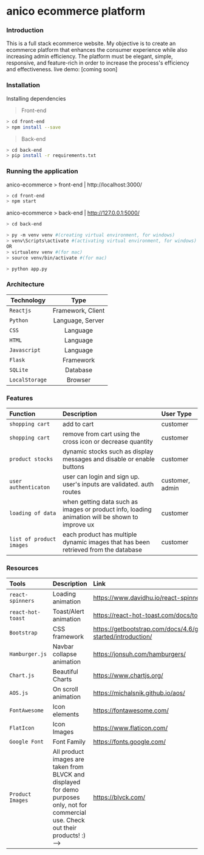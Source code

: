 # anico ecommerce platform

### Introduction
This is a full stack ecommerce website. My objective is to create an ecommerce platform that enhances the consumer experience while also increasing admin efficiency. The platform must be elegant, simple, responsive, and feature-rich in order to increase the process's efficiency and effectiveness.
live demo: [coming soon]

### Installation
Installing dependencies 
> Front-end
```sh
> cd front-end
> npm install --save
```
> Back-end
```sh
> cd back-end
> pip install -r requirements.txt
```

### Running the application
anico-ecommerce > front-end | http://localhost:3000/
```sh
> cd front-end
> npm start
```

anico-ecommerce > back-end | http://127.0.0.1:5000/
```sh
> cd back-end

> py -m venv venv #(creating virtual environment, for windows)
> venv\Scripts\activate #(activating virtual environment, for windows)
OR
> virtualenv venv #(for mac)
> source venv/bin/activate #(for mac)

> python app.py
```

### Architecture

| Technology   | Type           | 
| ------------- |:-------------:
| `Reactjs`     | Framework, Client | 
| `Python`     | Language, Server      |  
| `CSS`     | Language      |  
| `HTML`     | Language      |  
| `Javascript`     | Language      |  
| `Flask`     | Framework      |  
| `SQLite`     | Database      |  
| `LocalStorage`     | Browser      |  


### Features
| Function | Description | User Type |
| :---         |     :---      |    :--- |
| `shopping cart`   | add to cart     | customer    |
| `shopping cart`   | remove from cart using the cross icon or decrease quantity     | customer    |
| `product stocks`   | dynamic stocks such as display messages and disable or enable buttons    | customer    |
| `user authenticaton`   | user can login and sign up. user's inputs are validated. auth routes     | customer, admin   |
| `loading of data`   | when getting data such as images or product info, loading animation will be shown to improve ux | customer    |
| `list of product images`   | each product has multiple dynamic images that has been retrieved from the database    | customer    |




### Resources
| Tools | Description | Link |
| :---         |     :---      |    :--- |
| `react-spinners`   | Loading animation     | https://www.davidhu.io/react-spinners/    |
| `react-hot-toast`     | Toast/Alert animation       | https://react-hot-toast.com/docs/toast      |
| `Bootstrap`   | CSS framework    | https://getbootstrap.com/docs/4.6/getting-started/introduction/    |
| `Hamburger.js`   | Navbar collapse animation     | https://jonsuh.com/hamburgers/    |
| `Chart.js`   | Beautiful Charts    |  https://www.chartjs.org/    |
| `AOS.js`     | On scroll animation       | https://michalsnik.github.io/aos/      |
| `FontAwesome`     | Icon elements      | https://fontawesome.com/ |
| `FlatIcon`     | Icon Images       | https://www.flaticon.com/      |
| `Google Font`     | Font Family     | https://fonts.google.com/      |
| `Product Images`    | All product images are taken from BLVCK and displayed for demo purposes only, not for commercial use. Check out their products! :) -->| https://blvck.com/      |




